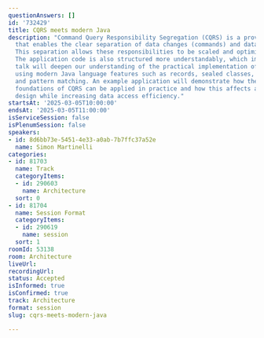 ```yaml
---
questionAnswers: []
id: '732429'
title: CQRS meets modern Java
description: "Command Query Responsibility Segregation (CQRS) is a proven design pattern
  that enables the clear separation of data changes (commands) and data queries (queries).
  This separation allows these responsibilities to be scaled and optimized independently.
  The application code is also structured more understandably, which improves maintainability.\r\n\r\nThis
  talk will deepen our understanding of the practical implementation of the CQRS principles
  using modern Java language features such as records, sealed classes, switch expressions,
  and pattern matching. An example application will demonstrate how the theoretical
  foundations of CQRS can be applied in practice and how this affects application
  design while increasing data access efficiency."
startsAt: '2025-03-05T10:00:00'
endsAt: '2025-03-05T11:00:00'
isServiceSession: false
isPlenumSession: false
speakers:
- id: 8d6bb73e-5451-4e33-a0ab-7b7ffc37a52e
  name: Simon Martinelli
categories:
- id: 81703
  name: Track
  categoryItems:
  - id: 290603
    name: Architecture
  sort: 0
- id: 81704
  name: Session Format
  categoryItems:
  - id: 290619
    name: session
  sort: 1
roomId: 53138
room: Architecture
liveUrl:
recordingUrl:
status: Accepted
isInformed: true
isConfirmed: true
track: Architecture
format: session
slug: cqrs-meets-modern-java

---
```

